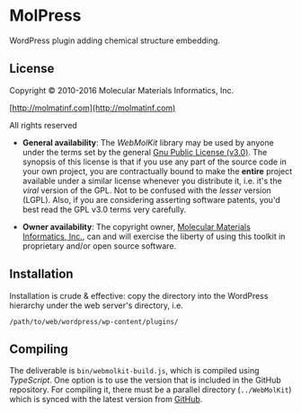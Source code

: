 # MolPress

WordPress plugin adding chemical structure embedding.

## License

Copyright &copy; 2010-2016 Molecular Materials Informatics, Inc.

[http://molmatinf.com](http://molmatinf.com)

All rights reserved

* **General availability**: The _WebMolKit_ library may be used by anyone under the terms set by the general [Gnu Public License (v3.0)](https://www.gnu.org/licenses/gpl-3.0.en.html). The synopsis of this license is that if you use any part of the source code in your own project, you are contractually bound to make the **entire** project available under a similar license whenever you distribute it, i.e. it's the _viral_ version of the GPL. Not to be confused with the _lesser_ version (LGPL). Also, if you are considering asserting software patents, you'd best read the GPL v3.0 terms very carefully.

* **Owner availability**: The copyright owner, [Molecular Materials Informatics, Inc.](http://molmatinf.com), can and will exercise the liberty of using this toolkit in proprietary and/or open source software.

## Installation

Installation is crude & effective: copy the directory into the WordPress hierarchy under the web server's directory, i.e.

	/path/to/web/wordpress/wp-content/plugins/

## Compiling

The deliverable is <code>bin/webmolkit-build.js</code>, which is compiled using _TypeScript_. One option is to use the version that is included in the GitHub repository. For compiling it, there must be a parallel directory (<code>../WebMolKit</code>) which is synced with the latest version from [GitHub](https://github.com/aclarkxyz/web_molkit).